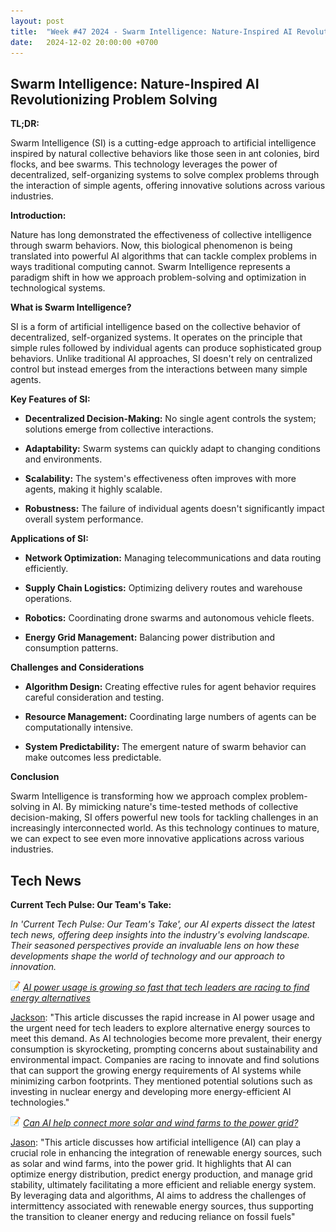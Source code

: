 ```yaml
---
layout: post
title:  "Week #47 2024 - Swarm Intelligence: Nature-Inspired AI Revolutionizing Problem Solving"
date:   2024-12-02 20:00:00 +0700
---
```


## Swarm Intelligence: Nature-Inspired AI Revolutionizing Problem Solving

**TL;DR:** 

Swarm Intelligence (SI) is a cutting-edge approach to artificial intelligence inspired by natural collective behaviors like those seen in ant colonies, bird flocks, and bee swarms. This technology leverages the power of decentralized, self-organizing systems to solve complex problems through the interaction of simple agents, offering innovative solutions across various industries.


__Introduction:__

Nature has long demonstrated the effectiveness of collective intelligence through swarm behaviors. Now, this biological phenomenon is being translated into powerful AI algorithms that can tackle complex problems in ways traditional computing cannot. Swarm Intelligence represents a paradigm shift in how we approach problem-solving and optimization in technological systems.


__What is Swarm Intelligence?__

SI is a form of artificial intelligence based on the collective behavior of decentralized, self-organized systems. It operates on the principle that simple rules followed by individual agents can produce sophisticated group behaviors. Unlike traditional AI approaches, SI doesn't rely on centralized control but instead emerges from the interactions between many simple agents.


__Key Features of SI:__

* **Decentralized Decision-Making:** No single agent controls the system; solutions emerge from collective interactions.

* **Adaptability:** Swarm systems can quickly adapt to changing conditions and environments.

* **Scalability:** The system's effectiveness often improves with more agents, making it highly scalable.

* **Robustness:** The failure of individual agents doesn't significantly impact overall system performance.


__Applications of SI:__

* **Network Optimization:** Managing telecommunications and data routing efficiently.

* **Supply Chain Logistics:** Optimizing delivery routes and warehouse operations.

* **Robotics:** Coordinating drone swarms and autonomous vehicle fleets.

* **Energy Grid Management:** Balancing power distribution and consumption patterns.


__Challenges and Considerations__

* **Algorithm Design:** Creating effective rules for agent behavior requires careful consideration and testing.

* **Resource Management:** Coordinating large numbers of agents can be computationally intensive.

* **System Predictability:** The emergent nature of swarm behavior can make outcomes less predictable.


__Conclusion__

Swarm Intelligence is transforming how we approach complex problem-solving in AI. By mimicking nature's time-tested methods of collective decision-making, SI offers powerful new tools for tackling challenges in an increasingly interconnected world. As this technology continues to mature, we can expect to see even more innovative applications across various industries.


## Tech News

__Current Tech Pulse: Our Team's Take:__

*In 'Current Tech Pulse: Our Team's Take', our AI experts dissect the latest tech news, offering deep insights into the industry's evolving landscape. Their seasoned perspectives provide an invaluable lens on how these developments shape the world of technology and our approach to innovation.*


![memo](/assets/images/memo16.png) *[AI power usage is growing so fast that tech leaders are racing to find energy alternatives](https://www.msn.com/en-us/money/other/ai-power-usage-is-growing-so-fast-that-tech-leaders-are-racing-to-find-energy-alternatives/ar-AA1v1Ckq?ocid=BingNewsVerp)*

[Jackson](https://www.linkedin.com/in/jackson-cates-315a0b1ab/): "This article discusses the rapid increase in AI power usage and the urgent need for tech leaders to explore alternative energy sources to meet this demand. As AI technologies become more prevalent, their energy consumption is skyrocketing, prompting concerns about sustainability and environmental impact. Companies are racing to innovate and find solutions that can support the growing energy requirements of AI systems while minimizing carbon footprints. They mentioned potential solutions such as investing in nuclear energy and developing more energy-efficient AI technologies."

![memo](/assets/images/memo16.png) *[Can AI help connect more solar and wind farms to the power grid?](https://www.msn.com/en-us/money/technology/can-ai-help-connect-more-solar-and-wind-farms-to-the-power-grid/ar-AA1uRTpK?ocid=BingNewsVerp)*

[Jason](https://www.linkedin.com/in/jason-bengtson-b8a9a83b): "This article discusses how artificial intelligence (AI) can play a crucial role in enhancing the integration of renewable energy sources, such as solar and wind farms, into the power grid. It highlights that AI can optimize energy distribution, predict energy production, and manage grid stability, ultimately facilitating a more efficient and reliable energy system. By leveraging data and algorithms, AI aims to address the challenges of intermittency associated with renewable energy sources, thus supporting the transition to cleaner energy and reducing reliance on fossil fuels"

